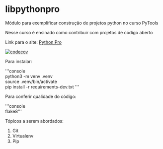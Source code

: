 # libpythonpro
Módulo para exemplificar construção de projetos python no curso PyTools

Nesse curso é ensinado como contribuir com projetos de código aberto

Link para o site: [Python Pro](https://www.dev.pro.br/)

[![codecov](https://codecov.io/gh/Zanettifabio/libpythonpro/graph/badge.svg?token=O6BFKFVJXH)](https://codecov.io/gh/Zanettifabio/libpythonpro)

Para instalar:

'''console<br />
python3 -m venv .venv<br />
source .venv/bin/activate<br />
pip install -r requirements-dev.txt
'''

Para conferir qualidade do código:

'''console<br />
flake8'''

Tópicos a serem abordados:
1. Git
2. Virtualenv
3. Pip
